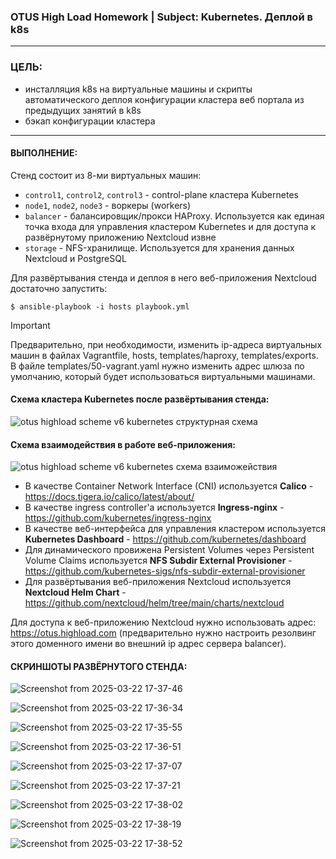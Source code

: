 ### OTUS High Load Homework | Subject: Kubernetes. Деплой в k8s
-----------------------------
### ЦЕЛЬ:
- инсталляция k8s на виртуальные машины и скрипты автоматического деплоя конфигурации кластера веб портала из предыдущих занятий в k8s
- бэкап конфигурации кластера
-----------------------------
#### ВЫПОЛНЕНИЕ:

Стенд состоит из 8-ми виртуальных машин:
- `control1`, `control2`, `control3` - control-plane кластера Kubernetes
- `node1`, `node2`, `node3` - воркеры (workers)
- `balancer` - балансировщик/прокси HAProxy. Используется как единая точка входа для управления кластером Kubernetes и для доступа к развёрнутому приложению Nextcloud извне
- `storage` - NFS-хранилище. Используется для хранения данных Nextcloud и PostgreSQL

Для развёртывания стенда и деплоя в него веб-приложения Nextcloud достаточно запустить:
```
$ ansible-playbook -i hosts playbook.yml
```
> [!IMPORTANT]
> Предварительно, при необходимости, изменить ip-адреса виртуальных машин в файлах Vagrantfile, hosts, templates/haproxy, templates/exports. В файле templates/50-vagrant.yaml нужно изменить адрес шлюза по умолчанию, который будет использоваться виртуальными машинами.

#### Cхема кластера Kubernetes после развёртывания стенда:

![otus highload scheme v6 kubernetes структурная схема](https://github.com/user-attachments/assets/5b7f3ea8-fc12-4c21-abad-2ae03af0e4be)







#### Схема взаимодействия в работе веб-приложения:


  
![otus highload scheme v6 kubernetes схема взаиможействия](https://github.com/user-attachments/assets/192b48ea-e92f-40f9-a113-ea26ee520ec9)


- В качестве Container Network Interface (CNI) используется __Calico__ - https://docs.tigera.io/calico/latest/about/
- В качестве ingress controller'а используется __Ingress-nginx__ - https://github.com/kubernetes/ingress-nginx
- В качестве веб-интерфейса для управления кластером используется __Kubernetes Dashboard__ - https://github.com/kubernetes/dashboard
- Для динамического провижена Persistent Volumes через Persistent Volume Claims используется __NFS Subdir External Provisioner__ - https://github.com/kubernetes-sigs/nfs-subdir-external-provisioner 
- Для развёртывания веб-приложения Nextcloud используется __Nextcloud Helm Chart__  - https://github.com/nextcloud/helm/tree/main/charts/nextcloud

Для доступа к веб-приложению Nextcloud нужно использовать адрес: https://otus.highload.com (предварительно нужно настроить резолвинг этого доменного имени во внешний ip адрес сервера balancer).

#### СКРИНШОТЫ РАЗВЁРНУТОГО СТЕНДА:

![Screenshot from 2025-03-22 17-37-46](https://github.com/user-attachments/assets/79af6261-033a-4555-8260-9997a88dd20c)

![Screenshot from 2025-03-22 17-36-34](https://github.com/user-attachments/assets/8b09aa5b-e016-4d4c-8c1f-b26dec173104)

![Screenshot from 2025-03-22 17-35-55](https://github.com/user-attachments/assets/090837ec-54de-47a9-a972-f7dfc3d48a8d)

![Screenshot from 2025-03-22 17-36-51](https://github.com/user-attachments/assets/5281a7e6-ff0a-4135-83f3-aeb2e25d72d5)

![Screenshot from 2025-03-22 17-37-07](https://github.com/user-attachments/assets/f243b432-cbb6-4bdf-8ad5-4200e8204e5c)

![Screenshot from 2025-03-22 17-37-21](https://github.com/user-attachments/assets/e1fc89b5-9411-4b97-ab64-93a8e46768af)

![Screenshot from 2025-03-22 17-38-02](https://github.com/user-attachments/assets/fddd735c-0e66-454a-927e-4a53bb416a48)

![Screenshot from 2025-03-22 17-38-19](https://github.com/user-attachments/assets/78b8c924-80f5-4963-ac62-054b4fd12ae5)

![Screenshot from 2025-03-22 17-38-52](https://github.com/user-attachments/assets/e4114d54-2060-4b94-b22d-2bb287338d7a)




